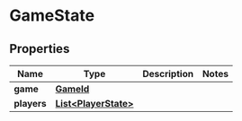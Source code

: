 
# GameState

## Properties
Name | Type | Description | Notes
------------ | ------------- | ------------- | -------------
**game** | [**GameId**](GameId.md) |  | 
**players** | [**List&lt;PlayerState&gt;**](PlayerState.md) |  | 



